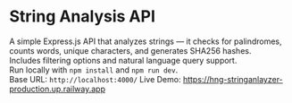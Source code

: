 # String Analysis API  
A simple Express.js API that analyzes strings — it checks for palindromes, counts words, unique characters, and generates SHA256 hashes.  
Includes filtering options and natural language query support.  
Run locally with `npm install` and `npm run dev`.  
Base URL: `http://localhost:4000/`
Live Demo: https://hng-stringanlayzer-production.up.railway.app

